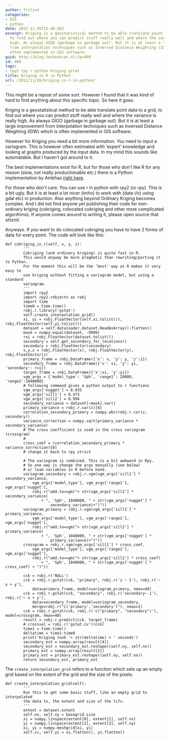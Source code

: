 ```yaml
---
author: fritzvd
categories:
- GIS
- python
date: 2012-11-26T13:48:56Z
excerpt: Kriging is a geostatistical method to be able translate point data to a grid,
  to find out where you can predict stuff really well and where the variance is really
  high. As always GIGO (garbage in garbage out). But it is at least a large improvement
  from interpolation techniques such as Inversed Distance Weighting (IDW) which is
  often implemented in GIS software.
guid: http://blog.technokrat.nl/?p=409
id: 409
tags:
- rpy2 rpy r python kriging gstat
title: Kriging in R in Python
url: /2012/11/26/kriging-in-r-in-python/
---
```


This might be a repost of some sort. However I found that it was kind of hard to find anything about this specific topic. So here it goes.

Kriging is a geostatistical method to be able translate point data to a grid, to find out where you can predict stuff really well and where the variance is really high. As always GIGO (garbage in garbage out). But it is at least a large improvement from interpolation techniques such as Inversed Distance Weighting (IDW) which is often implemented in GIS software.

However for Kriging you need a bit more information. You need to input a variogram. This is however often estimated with &#8216;expert&#8217; knowledge and looking at graphs produced by the input data. In my mind this sounds like automatable. But I haven&#8217;t got around to it. 

The best implementations exist for R, but for those who don&#8217;t like R for any reason (slow, not really productionable etc.) there is a Python implementation by Ambhas [right here](http://www.ambhas.com/tools/html/krige_8py_source.html "kriging in python").

For those who don&#8217;t care. You can use r in python with rpy2 (or rpy). This is a bit ugly. But it is at least a lot nicer (imho) to work with (data i/o) using gdal etc) in production. Also anything beyond Ordinary Kriging becomes complex. And I did not find anyone yet publishing their code for non-ordinary kriging (cokriging, colocated cokriging and other more complicated algorithms). If anyone comes around to writing it, please open source that shiznit.

Anyways. If you want to do colocated cokriging you have to have 2 forms of data for every point. The code will look like this:

<pre><code class="syntax python">def cokriging_in_r(self, x, y, z):
        '''
        Cokriging (and ordinary kriging) is quite fast in R.
        This would anyway be more pragmatic than rewriting/porting it to Python.
        For the moment this will be the 'best' way as R makes it very easy to
        use kriging without fitting a variogram model, but using a standard 
        variogram.
        '''
        import rpy2
        import rpy2.robjects as robj
        import time
        time0 = time.time()
        robj.r.library('gstat')
        self.create_interpolation_grid()
        xi, yi = robj.FloatVector(self.xi.tolist()), robj.FloatVector(self.yi.tolist())
        dataset = self.dataloader.dataset.ReadAsArray().flatten()
        mask = numpy.equal(dataset, -9999)
        rxi = robj.FloatVector(dataset.tolist())
        secondary = self.get_secondary_for_locations()
        secondary = robj.FloatVector(secondary)
        x,y,z = robj.FloatVector(x), robj.FloatVector(y), robj.FloatVector(z)
        primary_frame = robj.DataFrame({'x': x, 'y': y, 'z':z})
        secondary_frame = robj.DataFrame({'x': xi, 'y': yi, 'secondary': rxi})
        target_frame = robj.DataFrame({'x':xi, 'y':yi})
        vgm_args = {'model_type': 'Sph', 'range1': 20000, 'range2':1040000}
        # following command gives a python output to r functions
        vgm_args['nugget'] = 0.035
        vgm_args['sill1'] = 0.473
        vgm_args['sill2'] = 8.994
        secondary_variance = dataset[~mask].var()
        primary_variance = robj.r.var(z)[0]
        correlation_secondary_primary = numpy.abs(robj.r.cor(z, secondary))
        variance_correction = numpy.sqrt(primary_variance * secondary_variance)
        # The cross coefficient is used in the cross variogram (crossgram)
        # 
        cross_coef = (correlation_secondary_primary * variance_correction)[0]
        # change it back to rpy strict

        # The variogram is combined. This is a bit awkward in Rpy.
        # So one way is change the args manually (see below)
        # or load variables in R before hand.
        variogram_secondary = robj.r.vgm(vgm_args['sill1'] * secondary_variance, 
            vgm_args['model_type'], vgm_args['range1'], vgm_args['nugget'], 
            robj.r("add.to=vgm("+ str(vgm_args['sill2'] * secondary_variance)
                + ", 'Sph', 1040000, " + str(vgm_args['nugget'] * 
                    secondary_variance)+")"))
        variogram_primary = robj.r.vgm(vgm_args['sill1'] * primary_variance,
            vgm_args['model_type'], vgm_args['range1'], vgm_args['nugget'], 
            robj.r("add.to=vgm("+ str(vgm_args['sill2'] * primary_variance)
                + ", 'Sph', 1040000, " + str(vgm_args['nugget'] * 
                    primary_variance)+")"))
        crossgram = robj.r.vgm(vgm_args['sill1'] * cross_coef, 
            vgm_args['model_type'], vgm_args['range1'], vgm_args['nugget'], 
            robj.r("add.to=vgm("+ str(vgm_args['sill2'] * cross_coef)
                + ", 'Sph', 1040000, " + str(vgm_args['nugget'] * cross_coef) + ")"))

        cck = robj.r('NULL')
        cck = robj.r.gstat(cck, "primary", robj.r('z ~ 1'), robj.r('~ x + y'), 
            data=primary_frame, model=variogram_primary, nmax=40)
        cck = robj.r.gstat(cck, "secondary", robj.r('secondary~ 1'), robj.r('~ x + y'),
            data=secondary_frame, model=variogram_secondary, 
            merge=robj.r("c('primary','secondary')"), nmax=1)
        cck = robj.r.gstat(cck, robj.r('c("primary", "secondary")'), model=crossgram, nmax=40) 
        result = robj.r.predict(cck, target_frame)
        # crossval = robj.r('gstat.cv')(cck)
        time1 = time.time()
        deltatime = time1-time0
        print('Kriging took '+ str(deltatime) + ' seconds')
        secondary_est = numpy.array(result[4])
        secondary_est = secondary_est.reshape((self.ny, self.nx))
        primary_est = numpy.array(result[2])
        primary_est = primary_est.reshape((self.ny, self.nx))
        return secondary_est, primary_est
</code></pre>

The `create_interpolation_grid` refers to a function which sets up an empty grid based on the extent of the grid and the size of the pixels:

<pre><code class="syntax python">def create_interpolation_grid(self):
        '''
        Run this to get some basic stuff, like an empty grid to interpolated
        the data to, the extent and size of the tifs.
        '''
        extent = dataset.extent
        self.nx, self.ny = basegrid.size
        xi = numpy.linspace(extent[0], extent[1], self.nx)
        yi = numpy.linspace(extent[2], extent[3], self.ny)
        xi, yi = numpy.meshgrid(xi, yi)
        self.xi, self.yi = xi.flatten(), yi.flatten()
</code></pre>